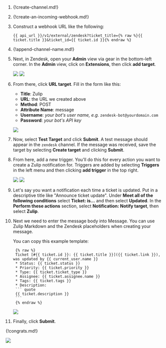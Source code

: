 1. {!create-channel.md!}

1. {!create-an-incoming-webhook.md!}

1. Construct a webhook URL like the following:

    `{{ api_url }}/v1/external/zendesk?ticket_title={% raw %}{{ ticket.title }}&ticket_id={{ ticket.id }}{% endraw %}`

1. {!append-channel-name.md!}

1. Next, in Zendesk, open your **Admin** view via gear in the bottom-left
    corner. In the **Admin** view, click on **Extensions**, then click
    **add target**.

    ![](/static/images/integrations/zendesk/001.png)
    ![](/static/images/integrations/zendesk/002.png)

1. From there, click **URL target**. Fill in the form like this:

    * **Title**: Zulip
    * **URL**: the URL we created above
    * **Method**: POST
    * **Attribute Name**: message
    * **Username**: *your bot's user name, e.g.* `zendesk-bot@yourdomain.com`
    * **Password**: *your bot's API key*

    ![](/static/images/integrations/zendesk/003.png)

1. Now, select **Test Target** and click **Submit**. A test message should
    appear in the `zendesk` channel. If the message was received, save the
    target by selecting **Create target** and clicking **Submit**.

1. From here, add a new trigger. You'll do this for every action you want
    to create a Zulip notification for. Triggers are added by selecting
    **Triggers** in the left menu and then clicking **add trigger** in the
    top right.

    ![](/static/images/integrations/zendesk/004.png)
    ![](/static/images/integrations/zendesk/005.png)

1. Let's say you want a notification each time a ticket is updated. Put
    in a descriptive title like "Announce ticket update". Under **Meet all of
    the following conditions** select **Ticket: is...** and then select
    **Updated**. In the **Perform these actions** section, select
    **Notification: Notify target**, then select **Zulip**.

1. Next we need to enter the message body into Message. You can use
    Zulip Markdown and the Zendesk placeholders when creating your message.

    You can copy this example template:

        {% raw %}
        Ticket [#{{ ticket.id }}: {{ ticket.title }}]({{ ticket.link }}), was updated by {{ current_user.name }}
        * Status: {{ ticket.status }}
        * Priority: {{ ticket.priority }}
        * Type: {{ ticket.ticket_type }}
        * Assignee: {{ ticket.assignee.name }}
        * Tags: {{ ticket.tags }}
        * Description:
        ``` quote
        {{ ticket.description }}
        ```
        {% endraw %}

    ![](/static/images/integrations/zendesk/006.png)

1. Finally, click **Submit**.

{!congrats.md!}

![](/static/images/integrations/zendesk/007.png)
